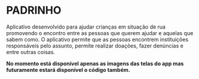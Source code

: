 # PADRINHO

Aplicativo desenvolvido para ajudar crianças em situação de rua promovendo o encontro entre as pessoas que querem ajudar e aquelas que sabem como. 
O aplicativo permite que as pessoas encontrem instituições responsáveis pelo assunto, permite realizar doações, fazer denúncias e entre outras coisas.

**No momento está disponível apenas as imagens das telas do app mas futuramente estará disponível o código também.**
